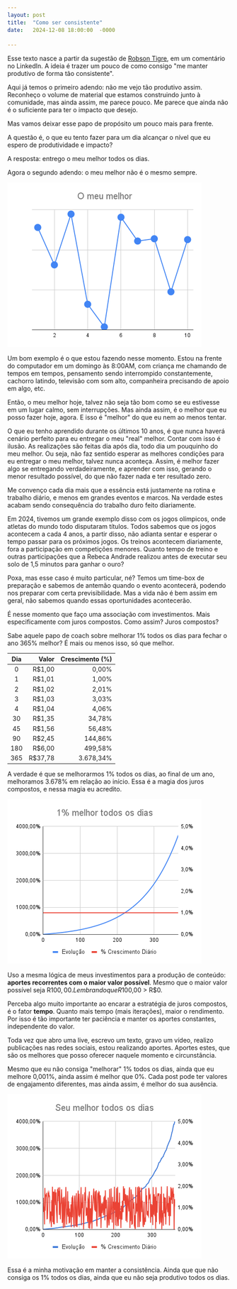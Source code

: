 ```yaml
---
layout: post
title:  "Como ser consistente"
date:   2024-12-08 18:00:00  -0000

---
```


Esse texto nasce a partir da sugestão de [Robson Tigre](https://www.linkedin.com/in/robson-tigre/), em um comentário no LinkedIn. A ideia é trazer um pouco de como consigo "me manter produtivo de forma tão consistente".

Aqui já temos o primeiro adendo: não me vejo tão produtivo assim. Reconheço o volume de material que estamos construindo junto à comunidade, mas ainda assim, me parece pouco. Me parece que ainda não é o suficiente para ter o impacto que desejo.

Mas vamos deixar esse papo de propósito um pouco mais para frente.

A questão é, o que eu tento fazer para um dia alcançar o nível que eu espero de produtividade e impacto?

A resposta: entrego o meu melhor todos os dias.

Agora o segundo adendo: o meu melhor não é o mesmo sempre.

<img class="image" src="assets/images/o_meu_melhor.png" alt="O meu melhor ao longo dos dias">

Um bom exemplo é o que estou fazendo nesse momento. Estou na frente do computador em um domingo às 8:00AM, com criança me chamando de tempos em tempos, pensamento sendo interrompido constantemente, cachorro latindo, televisão com som alto, companheira precisando de apoio em algo, etc.

Então, o meu melhor hoje, talvez não seja tão bom como se eu estivesse em um lugar calmo, sem interrupções. Mas ainda assim, é o melhor que eu posso fazer hoje, agora. E isso é "melhor" do que eu nem ao menos tentar.

O que eu tenho aprendido durante os últimos 10 anos, é que nunca haverá cenário perfeito para eu entregar o meu "real" melhor. Contar com isso é ilusão. As realizações são feitas dia após dia, todo dia um pouquinho do meu melhor. Ou seja, não faz sentido esperar as melhores condições para eu entregar o meu melhor, talvez nunca aconteça. Assim, é melhor fazer algo se entregando verdadeiramente, e aprender com isso, gerando o menor resultado possível, do que não fazer nada e ter resultado zero.

Me convenço cada dia mais que a essência está justamente na rotina e trabalho diário, e menos em grandes eventos e marcos. Na verdade estes acabam sendo consequência do trabalho duro feito diariamente.

Em 2024, tivemos um grande exemplo disso com os jogos olímpicos, onde atletas do mundo todo disputaram títulos. Todos sabemos que os jogos acontecem a cada 4 anos, a partir disso, não adianta sentar e esperar o tempo passar para os próximos jogos. Os treinos acontecem diariamente, fora a participação em competições menores. Quanto tempo de treino e outras participações que a Rebeca Andrade realizou antes de executar seu solo de 1,5 minutos para ganhar o ouro?

Poxa, mas esse caso é muito particular, né? Temos um time-box de preparação e sabemos de antemão quando o evento acontecerá, podendo nos preparar com certa previsibilidade. Mas a vida não é bem assim em geral, não sabemos quando essas oportunidades acontecerão.

É nesse momento que faço uma associação com investimentos. Mais especificamente com juros compostos. Como assim? Juros compostos?

Sabe aquele papo de coach sobre melhorar 1% todos os dias para fechar o ano 365% melhor? É mais ou menos isso, só que melhor.

| Dia   | Valor   | Crescimento (%) |
| :---: |  ---:   | ---:            |
| 0     | R$1,00  | 0,00%           |
| 1     | R$1,01  | 1,00%           |
| 2     | R$1,02  | 2,01%           |
| 3     | R$1,03  | 3,03%           |
| 4     | R$1,04  | 4,06%           |
| 30    | R$1,35  | 34,78%          |
| 45    | R$1,56  | 56,48%          |
| 90    | R$2,45  | 144,86%         |
| 180   | R$6,00  | 499,58%         |
| 365   | R$37,78 | 3.678,34%       |

A verdade é que se melhorarmos 1% todos os dias, ao final de um ano, melhoramos 3.678% em relação ao início. Essa é a magia dos juros compostos, e nessa magia eu acredito.

<img class="image" src="assets/images/1_melhor_todos_os_dias.png" alt="Gráfico de dias versus resultado">

Uso a mesma lógica de meus investimentos para a produção de conteúdo: **aportes recorrentes com o maior valor possível**. Mesmo que o maior valor possível seja R$100,00. Lembrando que R$100,00 > R$0.

Perceba algo muito importante ao encarar a estratégia de juros compostos, é o fator **tempo**. Quanto mais tempo (mais iterações), maior o rendimento. Por isso é tão importante ter paciência e manter os aportes constantes, independente do valor.

Toda vez que abro uma live, escrevo um texto, gravo um vídeo, realizo publicações nas redes sociais, estou realizando aportes. Aportes estes, que são os melhores que posso oferecer naquele momento e circunstância.

Mesmo que eu não consiga "melhorar" 1% todos os dias, ainda que eu melhore 0,001%, ainda assim é melhor que 0%. Cada post pode ter valores de engajamento diferentes, mas ainda assim, é melhor do sua ausência.

<img class="image" src="assets/images/rand_melhor_todos_os_dias.png" alt="Gráfico de dias versus resultado com aleatoriedade">

Essa é a minha motivação em manter a consistência. Ainda que que não consiga os 1% todos os dias, ainda que eu não seja produtivo todos os dias.
